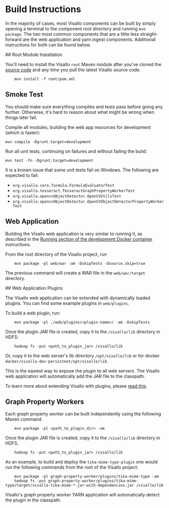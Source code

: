 # Build Instructions

In the majority of cases, most Visallo components can be built by simply opening a terminal to the component root directory and running `mvn package`. The two most common components that are a little less straight-forward are the web application and yarn ingest components. Additional instructions for both can be found below.

<a name="root-module"/>
## Root Module Installation

You'll need to install the Visallo `root` Maven module after you've cloned the [source code](source-code.md) and any time you pull the latest Visallo source code.

        mvn install -f root/pom.xml

## Smoke Test

You should make sure everything compiles and tests pass before going any further. Otherwise, it's hard to reason about what might be wrong when things later fail.

Compile all modules, building the web app resources for development (which is faster):

    mvn compile -Dgrunt.target=development

Run all unit tests, continuing on failures and without failing the build:

    mvn test -fn -Dgrunt.target=development

It is a known issue that some unit tests fail on Windows. The following are expected to fail:
* `org.visallo.core.formula.FormulaEvaluatorTest`
* `org.visallo.tesseract.TesseractGraphPropertyWorkerTest`
* `org.visallo.opencvObjectDetector.OpenCVUtilsTest`
* `org.visallo.opencvObjectDetector.OpenCVObjectDetectorPropertyWorkerTest`

## Web Application

Building the Visallo web application is very similar to running it, as described in the [Running section of the development Docker container](dev-docker-image.md#running) instructions.

From the root directory of the Visallo project, run

        mvn package -pl web/war -am -DskipTests -Dsource.skip=true

The previous command will create a WAR file in the `web/war/target` directory.

<a name="web-plugin"/>
## Web Application Plugins

The Visallo web application can be extended with dynamically loaded plugins. You can find some example plugins in `web/plugins`.

To build a web plugin, run:

        mvn package -pl ./web/plugins/<plugin-name>/ -am -DskipTests

Once the plugin JAR file is created, copy it to the `/visallo/lib` directory in HDFS:

        hadoop fs -put <path_to_plugin_jar> /visallo/lib

Or, copy it to the web server's lib directory `/opt/visallo/lib` or for docker `docker/visallo-dev-persistent/opt/visallo/lib`.

This is the easiest way to expose the plugin to all web servers. The Visallo web application will automatically add the JAR file to the classpath.

To learn more about extending Visallo with plugins, please [read this](../extension-points/index.md).


## Graph Property Workers

Each graph property worker can be built independently using the following Maven command:

        mvn package -pl <path_to_plugin_dir> -am

Once the plugin JAR file is created, copy it to the `/visallo/lib` directory in HDFS.

        hadoop fs -put <path_to_plugin_jar> /visallo/lib

As an example, to build and deploy the `tika-mime-type-plugin` one would run the following commands from the root of
the Visallo project:

        mvn package -pl graph-property-worker/plugins/tika-mime-type -am
        hadoop fs -put graph-property-worker/plugins/tika-mime-type/target/visallo-tika-mime-*-jar-with-dependencies.jar /visallo/lib

Visallo's graph property worker YARN application  will automatically detect the plugin in the classpath.
